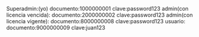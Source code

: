 Superadmin:(yo)
documento:1000000001
clave:password123
admin(con licencia vencida):
documento:2000000002
clave:password123
admin(con licencia vigente):
documento:8000000008
clave:password123
usuario:
documento:9000000009
clave:juan123
